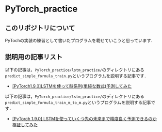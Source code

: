 # PyTorch_practice
## このリポジトリについて
PyTochの実装の練習として書いたプログラムを載せていこうと思っています.  

## 説明用の記事リスト
以下の記事は，`PyTorch_practice/lstm_practice/`のディレクトリにある`predict_simple_formula_train.py`というプログラムを説明する記事です．   
- [[PyTorch1.9.0]LSTMを使って時系列(単純な数式)予測してみた](https://qiita.com/sloth-hobby/items/93982c79a70b452b2e0a)

以下の記事は，`PyTorch_practice/lstm_practice/`のディレクトリにある`predict_simple_formula_train_m_to_m.py`というプログラムを説明する記事です．   
- [[PyTorch 1.9.0] LSTMを使っていくつ先の未来まで精度良く予測できるのか検証してみた](https://qiita.com/sloth-hobby/items/8d4c7c1185d660921b7a)
